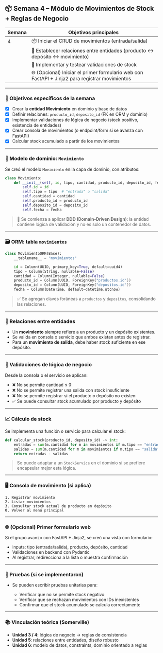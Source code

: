 ## 📦 Semana 4 – Módulo de Movimientos de Stock + Reglas de Negocio

| Semana | Objetivos principales                                                                          |
| ------ | ---------------------------------------------------------------------------------------------- |
| 4      | 📦 Iniciar el CRUD de movimientos (entrada/salida)                                             |
|        | 🔄 Establecer relaciones entre entidades (producto ↔ depósito ↔ movimiento)                    |
|        | 🧪 Implementar y testear validaciones de stock                                                 |
|        | 🌐 (Opcional) Iniciar el primer formulario web con FastAPI + Jinja2 para registrar movimientos |

---

### 🎯 Objetivos específicos de la semana

* [x] Crear la **entidad Movimiento** en dominio y base de datos
* [x] Definir relaciones: `producto_id`, `deposito_id` (FK en ORM y dominio)
* [x] Implementar validaciones de lógica de negocio (stock positivo, existencia de entidades)
* [x] Crear consola de movimientos (o endpoint/form si se avanza con FastAPI)
* [x] Calcular stock acumulado a partir de los movimientos

---

### 🧱 Modelo de dominio: `Movimiento`

Se creó el modelo `Movimiento` en la capa de dominio, con atributos:

```python
class Movimiento:
    def __init__(self, id, tipo, cantidad, producto_id, deposito_id, fecha):
        self.id = id
        self.tipo = tipo  # "entrada" o "salida"
        self.cantidad = cantidad
        self.producto_id = producto_id
        self.deposito_id = deposito_id
        self.fecha = fecha
```

> 🧠 Se comienza a aplicar **DDD (Domain-Driven Design)**: la entidad contiene lógica de validación y no es solo un contenedor de datos.

---

### 🗃️ ORM: tabla `movimientos`

```python
class MovimientoORM(Base):
    __tablename__ = "movimientos"

    id = Column(UUID, primary_key=True, default=uuid4)
    tipo = Column(String, nullable=False)
    cantidad = Column(Integer, nullable=False)
    producto_id = Column(UUID, ForeignKey("productos.id"))
    deposito_id = Column(UUID, ForeignKey("depositos.id"))
    fecha = Column(DateTime, default=datetime.utcnow)
```

> ✅ Se agregan claves foráneas a `productos` y `depositos`, consolidando las relaciones.

---

### 🔄 Relaciones entre entidades

* Un **movimiento** siempre refiere a un producto y un depósito existentes.
* Se valida en consola o servicio que ambos existan antes de registrar.
* Para un **movimiento de salida**, debe haber stock suficiente en ese depósito.

---

### 🧪 Validaciones de lógica de negocio

Desde la consola o el servicio se aplican:

* ❌ No se permite cantidad ≤ 0
* ❌ No se permite registrar una salida con stock insuficiente
* ❌ No se permite registrar si el producto o depósito no existen
* ✅ Se puede consultar stock acumulado por producto y depósito

---

### 📈 Cálculo de stock

Se implementa una función o servicio para calcular el stock:

```python
def calcular_stock(producto_id, deposito_id) -> int:
    entradas = sum(m.cantidad for m in movimientos if m.tipo == "entrada")
    salidas = sum(m.cantidad for m in movimientos if m.tipo == "salida")
    return entradas - salidas
```

> Se puede adaptar a un `StockService` en el dominio si se prefiere encapsular mejor esta lógica.

---

### 🖥️ Consola de movimiento (si aplica)

```
1. Registrar movimiento
2. Listar movimientos
3. Consultar stock actual de producto en depósito
0. Volver al menú principal
```

---

### 🌐 (Opcional) Primer formulario web

Si el grupo avanzó con FastAPI + Jinja2, se creó una vista con formulario:

* Inputs: tipo (entrada/salida), producto, depósito, cantidad
* Validaciones en backend con Pydantic
* Al registrar, redirecciona a la lista o muestra confirmación

---

### 🧪 Pruebas (si se implementaron)

* Se pueden escribir pruebas unitarias para:

  * Verificar que no se permite stock negativo
  * Verificar que se rechazan movimientos con IDs inexistentes
  * Confirmar que el stock acumulado se calcula correctamente

---

### 📚 Vinculación teórica (Somerville)

* **Unidad 3 / 4**: lógica de negocio → reglas de consistencia
* **Unidad 5**: relaciones entre entidades, diseño robusto
* **Unidad 6**: modelo de datos, constraints, dominio orientado a reglas


<!--stackedit_data:
eyJoaXN0b3J5IjpbNzQxNjgzMzg1XX0=
-->